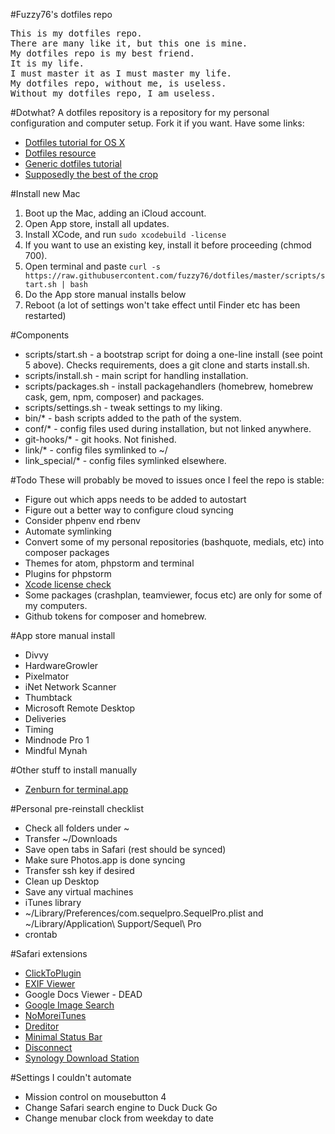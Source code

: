 #Fuzzy76's dotfiles repo

<pre>This is my dotfiles repo.
There are many like it, but this one is mine.
My dotfiles repo is my best friend.
It is my life.
I must master it as I must master my life.
My dotfiles repo, without me, is useless.
Without my dotfiles repo, I am useless.</pre>

#Dotwhat?
A dotfiles repository is a repository for my personal configuration and computer setup. Fork it if you want. Have some links:
* [Dotfiles tutorial for OS X](http://code.tutsplus.com/tutorials/setting-up-a-mac-dev-machine-from-zero-to-hero-with-dotfiles--net-35449)
* [Dotfiles resource](https://dotfiles.github.io)
* [Generic dotfiles tutorial](https://medium.com/@webprolific/getting-started-with-dotfiles-43c3602fd789)
* [Supposedly the best of the crop](https://github.com/mathiasbynens/dotfiles)

#Install new Mac
1. Boot up the Mac, adding an iCloud account.
2. Open App store, install all updates.
3. Install XCode, and run ```sudo xcodebuild -license```
4. If you want to use an existing key, install it before proceeding (chmod 700).
5. Open terminal and paste ```curl -s https://raw.githubusercontent.com/fuzzy76/dotfiles/master/scripts/start.sh | bash```
6. Do the App store manual installs below
7. Reboot (a lot of settings won't take effect until Finder etc has been restarted)

#Components
* scripts/start.sh - a bootstrap script for doing a one-line install (see point 5 above). Checks requirements, does a git clone and starts install.sh.
* scripts/install.sh - main script for handling installation.
* scripts/packages.sh - install packagehandlers (homebrew, homebrew cask, gem, npm, composer) and packages.
* scripts/settings.sh - tweak settings to my liking.
* bin/* - bash scripts added to the path of the system.
* conf/* - config files used during installation, but not linked anywhere.
* git-hooks/* - git hooks. Not finished.
* link/* - config files symlinked to ~/
* link_special/* - config files symlinked elsewhere.

#Todo
These will probably be moved to issues once I feel the repo is stable:
* Figure out which apps needs to be added to autostart
* Figure out a better way to configure cloud syncing
* Consider phpenv end rbenv
* Automate symlinking
* Convert some of my personal repositories (bashquote, medials, etc) into composer packages
* Themes for atom, phpstorm and terminal
* Plugins for phpstorm
* [Xcode license check](https://github.com/CalQL8ed-K-OS/CocoaPods/commit/242d3a3d774f5f3370ae0c5ef783bda993d7029f)
* Some packages (crashplan, teamviewer, focus etc) are only for some of my computers.
* Github tokens for composer and homebrew.

#App store manual install
* Divvy
* HardwareGrowler
* Pixelmator
* iNet Network Scanner
* Thumbtack
* Microsoft Remote Desktop
* Deliveries
* Timing
* Mindnode Pro 1
* Mindful Mynah

#Other stuff to install manually
* [Zenburn for terminal.app](https://github.com/bdesham/zenburn-terminal)

#Personal pre-reinstall checklist
* Check all folders under ~
* Transfer ~/Downloads
* Save open tabs in Safari (rest should be synced)
* Make sure Photos.app is done syncing
* Transfer ssh key if desired
* Clean up Desktop
* Save any virtual machines
* iTunes library
* ~/Library/Preferences/com.sequelpro.SequelPro.plist and ~/Library/Application\ Support/Sequel\ Pro
* crontab

#Safari extensions
* [ClickToPlugin](http://hoyois.github.io/safariextensions/clicktoplugin/)
* [EXIF Viewer](https://code.google.com/p/exif-vewer-extension/)
* Google Docs Viewer - DEAD
* [Google Image Search](https://github.com/estum/Google-Image-Search-safariextension/downloads)
* [NoMoreiTunes](http://nomoreitunes.einserver.de)
* [Dreditor](https://dreditor.org)
* [Minimal Status Bar](https://visnup.github.io/Minimal-Status-Bar/)
* [Disconnect](https://disconnect.me/disconnect)
* [Synology Download Station](https://www.download-station-extension.com)

#Settings I couldn't automate
* Mission control on mousebutton 4
* Change Safari search engine to Duck Duck Go
* Change menubar clock from weekday to date
